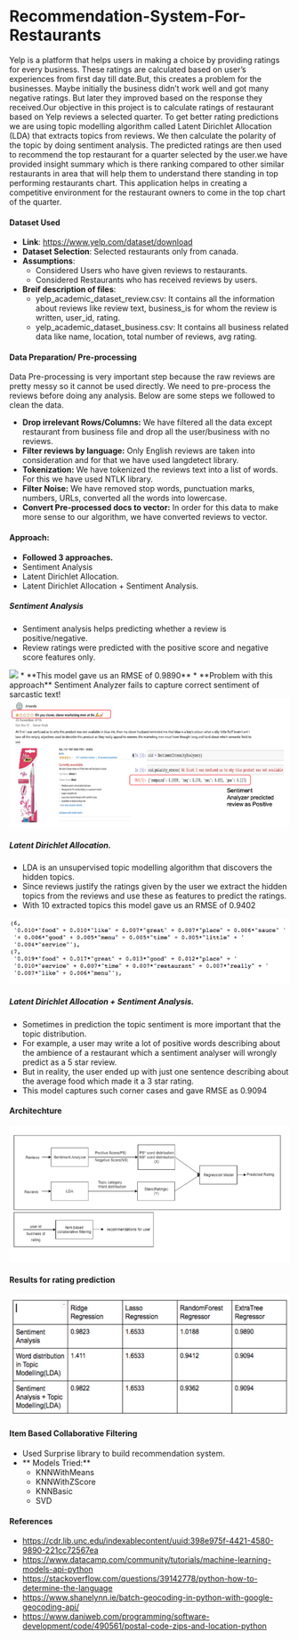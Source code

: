 # Recommendation-System-For-Restaurants

Yelp is a platform that helps users in making a choice by providing ratings for every business. These ratings are calculated based on user’s experiences from first day till date.But, this creates a problem for the businesses. Maybe initially the business didn’t work well and got many negative ratings. But later they improved based on the response they received.Our objective in this project is to calculate ratings of restaurant based on Yelp reviews a selected quarter. To get better rating predictions we are using topic modelling algorithm called Latent Dirichlet Allocation (LDA) that extracts topics from reviews. We then calculate the polarity of the topic by doing sentiment analysis. The predicted ratings are then used to recommend the top restaurant for a quarter selected by the user.we have provided insight summary which is there ranking compared to other similar restaurants in area that will help them to understand  there standing in top performing restaurants chart. This application helps in creating a competitive environment for the restaurant owners to come in the top chart of the quarter.

#### Dataset Used
* **Link**: https://www.yelp.com/dataset/download
* **Dataset Selection**: Selected restaurants only from canada.
* **Assumptions**:
    * Considered Users who have given reviews to restaurants.
    * Considered Restaurants who has received reviews by users.
* **Breif description of files**:
    * yelp_academic_dataset_review.csv: It contains all the information about reviews like review text, business_is for whom the review is written, user_id, rating.
    * yelp_academic_dataset_business.csv: It contains all business related data like name, location, total number of reviews, avg rating.
    
#### Data Preparation/ Pre-processing
Data Pre-processing is very important step because the raw reviews are pretty messy so it cannot be used directly. We need to pre-process the reviews before doing any analysis. Below are some steps we followed to clean the data.
 * **Drop irrelevant Rows/Columns:**
   We have filtered all the data except restaurant from business file and drop all the user/business with no reviews.
 * **Filter reviews by language:**
    Only English reviews are taken into consideration and for that we have used langdetect library.
 * **Tokenization:**
    We have tokenized the reviews text into a list of words. For this we have used NTLK library.
 * **Filter Noise:**
    We have removed stop words, punctuation marks, numbers, URLs, converted all the words into lowercase.
 * **Convert Pre-processed docs to vector:**
    In order for this data to make more sense to our algorithm, we have converted reviews to vector.

#### Approach:
   * **Followed 3 approaches.**
   * Sentiment Analysis
   * Latent Dirichlet Allocation.
   * Latent Dirichlet Allocation + Sentiment Analysis.
   
##### Sentiment Analysis
   * Sentiment analysis helps predicting whether a review is positive/negative.
   * Review ratings were predicted with the positive score and negative score features only.
<img src = "Sentiment1.png" > 
   * **This model gave us an RMSE of 0.9890**
   * **Problem with this approach**
     Sentiment Analyzer fails to capture correct sentiment of sarcastic text!
<img src = "Images/Sentiment-Problem.png" > 


##### Latent Dirichlet Allocation.
   * LDA is an unsupervised topic modelling algorithm that discovers the hidden topics.
   * Since reviews justify the ratings given by the user we extract the hidden topics from the reviews and use these as features to predict the ratings.
   * With 10 extracted topics this model gave us an RMSE of 0.9402
<img src = "Images/LDA.png">
     
##### Latent Dirichlet Allocation + Sentiment Analysis.
   * Sometimes in prediction the topic sentiment is more important that the topic distribution.
   * For example, a user may write a lot of positive words describing about the ambience of a restaurant which a sentiment analyser will wrongly predict as a 5 star review. 
   * But in reality, the user ended up with just one sentence describing about the average food which made it a 3 star rating.
   * This model captures such corner cases and gave RMSE as 0.9094  

#### Architechture
<img src = "Images/Architechture.png" >
   
   
#### Results for rating prediction
<img src = "Images/Result.png">
   
   
#### Item Based Collaborative Filtering
   * Used Surprise library to build recommendation system.
   * ** Models Tried:**
        * KNNWithMeans
        * KNNWithZScore
        * KNNBasic
        * SVD
 
#### References
   * https://cdr.lib.unc.edu/indexablecontent/uuid:398e975f-4421-4580-9890-221cc72567ea 
   * https://www.datacamp.com/community/tutorials/machine-learning-models-api-python
   * https://stackoverflow.com/questions/39142778/python-how-to-determine-the-language
   * https://www.shanelynn.ie/batch-geocoding-in-python-with-google-geocoding-api/
   * https://www.daniweb.com/programming/software-development/code/490561/postal-code-zips-and-location-python
